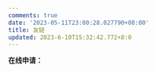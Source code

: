 ```yaml
---
comments: true
date: '2023-05-11T23:00:28.027790+08:00'
title: 友链
updated: 2023-6-10T15:32:42.772+8:0
---
```

<div id="qexo-friends"></div>
<link rel="stylesheet" href="https://npm.elemecdn.com/qexo-friends/friends.css"/>
<script src="https://npm.elemecdn.com/qexo-static@1.6.0/hexo/friends.js"></script>
<script>loadQexoFriends("qexo-friends", "https://can1425admin.best6.top")</script>

**在线申请：**

<div id="friends-api"></div>
<script src="https://npm.elemecdn.com/qexo-friends/friends-api.js"></script>
<script>qexo_friend_api("friends-api","https://can1425admin.best6.top");</script>
